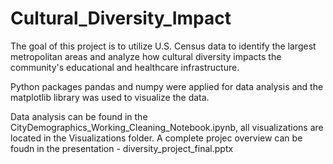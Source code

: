# Cultural_Diversity_Impact

The goal of this project is to utilize U.S. Census data to identify the largest metropolitan areas and analyze how cultural diversity impacts the community's educational and healthcare infrastructure. 

Python packages pandas and numpy were applied for data analysis and the matplotlib library was used to visualize the data. 

Data analysis can be found in the CityDemographics_Working_Cleaning_Notebook.ipynb, all visualizations are located in the Visualizations folder. A complete projec overview can be foudn in the presentation - diversity_project_final.pptx

